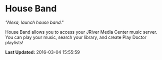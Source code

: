 # House Band
*"Alexa, launch house band."*

House Band allows you to access your JRiver Media Center music server. You can play your music, search your library, and create Play Doctor playlists!

**Last Updated:** 2016-03-04 15:55:59